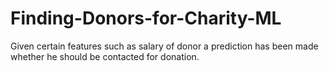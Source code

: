 # Finding-Donors-for-Charity-ML
Given certain features such as salary of donor a prediction has been made whether he should be contacted for donation.
